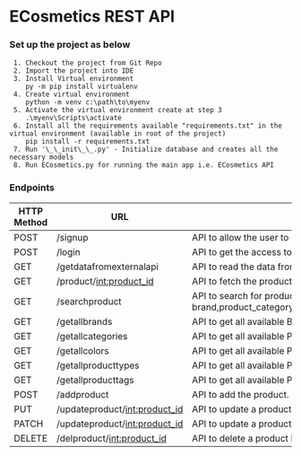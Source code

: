 # ECosmetics REST API

###  Set up the project as below
     1. Checkout the project from Git Repo
     2. Import the project into IDE 
     3. Install Virtual environment
        py -m pip install virtualenv
     4. Create virtual environment
        python -m venv c:\path\to\myenv
     5. Activate the virtual environment create at step 3
        .\myenv\Scripts\activate
     6. Install all the requirements available "requirements.txt" in the virtual environment (available in root of the project)
        pip install -r requirements.txt
     7. Run '\_\_init\_\_.py' - Initialize database and creates all the necessary models
     8. Run ECosmetics.py for running the main app i.e. ECosmetics API
     
 ### Endpoints

|HTTP Method|  URL                                | Description                                        |
|-----------|-------------------------------------|----------------------------------------------------|
|  POST     |   /signup                           |API to allow the user to signup                     |
|  POST     |   /login                            |API to get the access token which allows user for accessing all the functionalities in ECosmetics|
|  GET      |   /getdatafromexternalapi           |API to read the data from external API i.e MakeupAPI|
|  GET      |   /product/<int:product_id>         |API to fetch the product based on product_id        |
|  GET      |   /searchproduct                    |API to search for product based on brand,product_category,product_type,price_greater_than,price_less_than,rating_greater_than,rating_less_than,product_tags|
|  GET      |   /getallbrands                     |API to get all available Brands                     |                 
|  GET      |   /getallcategories                 |API to get all available Product Categories         |
|  GET      |   /getallcolors                     |API to get all available Product Colors             |
|  GET      |   /getallproducttypes               |API to get all available Product Types              |
|  GET      |   /getallproducttags                |API to get all available Product Tags               |
|  POST     |   /addproduct                       |API to add the product. Accepts JSON as input                             |
|  PUT      |   /updateproduct/<int:product_id>   |API to update a product based on product_id. Updates all fields passed as JSON|
|  PATCH    |   /updateproduct/<int:product_id>   |API to update a product based on product_id. Updates required fields passed as JSON|
|  DELETE   |   /delproduct/<int:product_id>      |API to delete a product based on product_id         |
